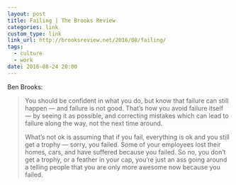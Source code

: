 ```yaml
---
layout: post
title: Failing | The Brooks Review
categories: link
custom_type: link
link_url: http://brooksreview.net/2016/08/failing/
tags:
  - culture
  - work
date: 2016-08-24 20:00
---
```

Ben Brooks:

> You should be confident in what you do, but know that failure can still happen — and failure is not good. That’s how you avoid failure itself — by seeing it as possible, and correcting mistakes which can lead to failure along the way, not the next time around.
>
> What’s not ok is assuming that if you fail, everything is ok and you still get a trophy — sorry, you failed. Some of your employees lost their homes, cars, and have suffered because you failed. So no, you don’t get a trophy, or a feather in your cap, you’re just an ass going around a telling people that you are only more awesome now because you failed.
